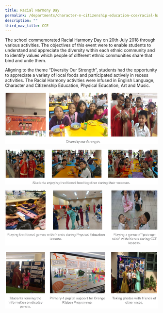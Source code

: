 ```yaml
---
title: Racial Harmony Day
permalink: /departments/character-n-citizenship-education-cce/racial-harmony-day/
description: ""
third_nav_title: CCE
---
```

The school commemorated Racial Harmony Day on 20th July 2018 through various activities. The objectives of this event were to enable students to understand and appreciate the diversity within each ethnic community and to identify values which people of different ethnic communities share that bind and unite them.

  

Aligning to the theme “Diversity Our Strength”, students had the opportunity to appreciate a variety of local foods and participated actively in recess activities. The Racial Harmony activities were infused in English Language, Character and Citizenship Education, Physical Education, Art and Music.

![](/images/RHD1.png)

![](/images/RHD2%20new.png)

![](/images/RHD3.png)

![](/images/RHD4.png)